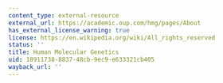 ```yaml
---
content_type: external-resource
external_url: https://academic.oup.com/hmg/pages/About
has_external_license_warning: true
license: https://en.wikipedia.org/wiki/All_rights_reserved
status: ''
title: Human Molecular Genetics
uid: 18911738-8837-48cb-9ec9-e633321cb405
wayback_url: ''
---
```

